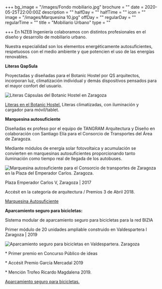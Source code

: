 +++
bg_image = "/images/Fondo mobiliario.jpg"
brochure = ""
date = 2020-05-25T22:00:00Z
description = ""
halfDay = ""
halfTime = ""
icon = ""
image = "/images/Marquesina 10.jpg"
offDay = ""
regularDay = ""
regularTime = ""
title = "Mobiliario Urbano"
type = ""

+++
En NZEB Ingeniería colaboramos con distintos profesionales en el diseño y desarrollo de mobiliario urbano.

Nuestra especialidad son los elementos energéticamente autosuficientes, respetuosos con el medio ambiente y que potencien el uso de las energías renovables.

**Literas QapSula**

Proyectadas y diseñadas para el Botanic Hostel por QS arquitectos, incorporan luz, climatización individual y demás dispositivos pensados para el mayor confort del usuario.

![Literas Cápsulas del Botanic Hostel en Zaragoza](/images/Literas.jpg "Literas Cápsulas, Botanic Hostel. Zaragoza")

[Literas en el Botanic Hostel.](https://qsarquitectos.com/the-botanic-hostel/ "Literas en el Botanic Hostel") Literas climatizadas, con iluminación y cargador para móvil/tablet.

**Marquesina autosuficiente**

Diseñadas ex profeso por el equipo de TANGRAM Arquitectura y Diseño en colaboración con Santiago Elía para el Consorcio de Transportes del Área de Zaragoza.

Mediante módulos de energía solar fotovoltaica y acumulación se convierten en marquesinas autosuficientes proporcionando tanto iluminación como tiempo real de llegada de los autobuses.

![Marquesina autosuficiente para el Consorcio de transportes de Zaragoza en la Plaza del Emperador Carlos. Zaragoza.](/images/Marquesina-1.jpg "Marquesina autosuficiente, Plaza del Emperador Carlos. Zaragoza.")

Plaza Emperador Carlos V, Zaragoza | 2017

Accésit en la categoría de arquitectura / Premios 3 de Abril 2018.

[Marquesina Autosuficiente](https://www.tangramarquitectura.es/2017/07/primeras-imagenes-del-reportaje.html#more "Marquesina autosuficiente")

**Aparcamiento seguro para bicicletas:**

Sistema modular de aparcamiento seguro para bicicletas para la red BIZIA

Primer módulo de 20 unidades ampliable construido en Valdespartera I Zaragoza | 2019

![Aparcamiento seguro para bicicletas en Valdespartera. Zaragoza](/images/Bicis_web.jpg "Aparcamiento seguro para bicicletas")

\* Primer premio en Concurso Público de ideas

\* Accésit Premio García Mercadal 2019

\* Mención Trofeo Ricardo Magdalena 2019.

[Aparcamiento seguro para bicicletas.](https://www.tangramarquitectura.es/2020/01/sistemamodular-de-aparcamiento-seguro.html#more "Aparcamiento bicis")